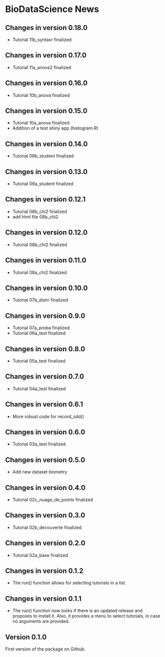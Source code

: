 # BioDataScience News

## Changes in version 0.18.0

- Tutorial 11b_syntaxr finalized

## Changes in version 0.17.0

- Tutorial 11a_anova2 finalized

## Changes in version 0.16.0

- Tutorial 10b_anova finalized

## Changes in version 0.15.0

- Tutorial 10a_anova finalized
- Addition of a test shiny app (histogram.R)


## Changes in version 0.14.0

- Tutorial 09b_student finalized


## Changes in version 0.13.0

- Tutorial 09a_student finalized

## Changes in version 0.12.1

- Tutorial 08b_chi2 finalized
- add html file 08b_chi2

## Changes in version 0.12.0

- Tutorial 08b_chi2 finalized

## Changes in version 0.11.0

- Tutorial 08a_chi2 finalized

## Changes in version 0.10.0

- Tutorial 07b_distri finalized

## Changes in version 0.9.0

- Tutorial 07a_proba finalized
- Tutorial 06a_test finalized


## Changes in version 0.8.0

- Tutorial 05a_test finalized

## Changes in version 0.7.0

- Tutorial 04a_test finalized


## Changes in version 0.6.1

- More robust code for record_sdd()


## Changes in version 0.6.0

- Tutorial 03a_test finalized


## Changes in version 0.5.0

- Add new dataset biometry


## Changes in version 0.4.0

- Tutorial 02c_nuage_de_points finalized


## Changes in version 0.3.0

- Tutorial 02b_decouverte finalized


## Changes in version 0.2.0

- Tutorial 02a_base finalized


## Changes in version 0.1.2

- The run() function allows for selecting tutorials in a list.


## Changes in version 0.1.1

- The run() function now looks if there is an updated release and proposes to
  install it. Also, it provides a menu to select tutorials, in case no arguments
  are provided.


## Version 0.1.0

First version of the package on Github.
